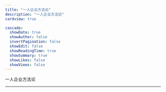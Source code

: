 ```yaml
---
title: "一人企业方法论"
description: "一人企业方法论"
cardview: true

cascade:
  showDate: true
  showAuthor: false
  invertPagination: false
  showEdit: false
  showReadingTime: true
  showSummary: true
  showLikes: false
  showViews: false
---
```


一人企业方法论

---